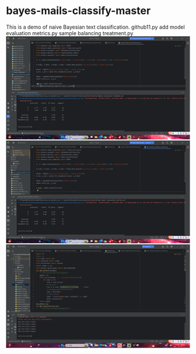 # bayes-mails-classify-master
This is a demo of naive Bayesian text classification. github11.py  add model evaluation metrics.py  sample balancing treatment.py 
<img src=https://github.com/jahahb/hahaha1/blob/main/test/github11.png  width = "800" />
<img src=https://github.com/jahahb/hahaha1/blob/main/test/add%20model%20evaluation%20metrics.png  width = "800" />
<img src=https://github.com/jahahb/hahaha1/blob/main/test/sample%20balancing%20treatment.png  width = "800" />